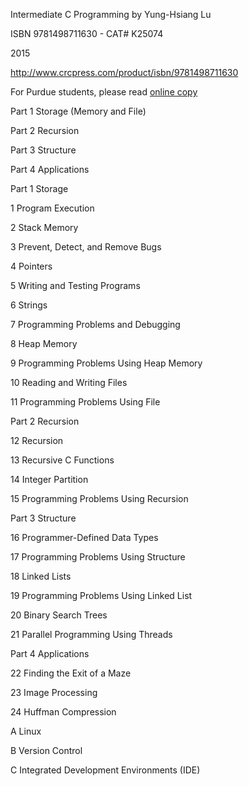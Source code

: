 Intermediate C Programming by Yung-Hsiang Lu

ISBN 9781498711630 - CAT# K25074

2015

http://www.crcpress.com/product/isbn/9781498711630

For Purdue students, please read [online copy](https://purdue-primo-prod.hosted.exlibrisgroup.com/primo-explore/search?institution=PURDUE&vid=PURDUE&tab=default_tab&search_scope=everything&mode=Basic&displayMode=full&bulkSize=10&highlight=true&dum=true&query=any,contains,Intermediate%20C%20Programming&displayField=all&pcAvailabiltyMode=true)

Part 1 Storage (Memory and File)

Part 2 Recursion

Part 3 Structure

Part 4 Applications

Part 1 Storage

1 Program Execution

2 Stack Memory

3 Prevent, Detect, and Remove Bugs

4 Pointers

5 Writing and Testing Programs

6 Strings

7 Programming Problems and Debugging

8 Heap Memory

9 Programming Problems Using Heap Memory

10 Reading and Writing Files

11 Programming Problems Using File

Part 2 Recursion

12 Recursion

13 Recursive C Functions

14 Integer Partition

15 Programming Problems Using Recursion

Part 3 Structure

16 Programmer-Defined Data Types

17 Programming Problems Using Structure

18 Linked Lists

19 Programming Problems Using Linked List

20 Binary Search Trees

21 Parallel Programming Using Threads

Part 4 Applications

22 Finding the Exit of a Maze

23 Image Processing

24 Huffman Compression

A Linux

B Version Control

C Integrated Development Environments (IDE)
